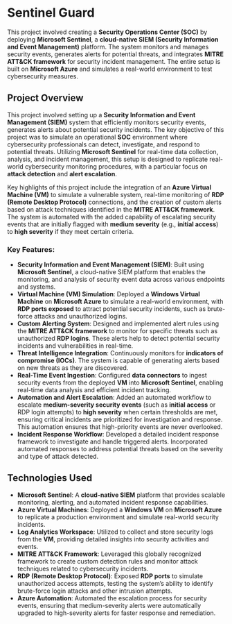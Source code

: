#  Sentinel Guard

This project involved creating a **Security Operations Center (SOC)** by deploying **Microsoft Sentinel**, a **cloud-native SIEM (Security Information and Event Management)** platform. The system monitors and manages security events, generates alerts for potential threats, and integrates **MITRE ATT&CK framework** for security incident management. The entire setup is built on **Microsoft Azure** and simulates a real-world environment to test cybersecurity measures.

## Project Overview

This project involved setting up a **Security Information and Event Management (SIEM)** system that efficiently monitors security events, generates alerts about potential security incidents. The key objective of this project was to simulate an operational **SOC** environment where cybersecurity professionals can detect, investigate, and respond to potential threats. Utilizing **Microsoft Sentinel** for real-time data collection, analysis, and incident management, this setup is designed to replicate real-world cybersecurity monitoring procedures, with a particular focus on **attack detection** and **alert escalation**.

Key highlights of this project include the integration of an **Azure Virtual Machine (VM)** to simulate a vulnerable system, real-time monitoring of **RDP (Remote Desktop Protocol)** connections, and the creation of custom alerts based on attack techniques identified in the **MITRE ATT&CK framework**. The system is automated with the added capability of escalating security events that are initially flagged with **medium severity** (e.g., **initial access**) to **high severity** if they meet certain criteria.

### Key Features:

- **Security Information and Event Management (SIEM)**: Built using **Microsoft Sentinel**, a cloud-native SIEM platform that enables the monitoring, and analysis of security event data across various endpoints and systems.
- **Virtual Machine (VM) Simulation**: Deployed a **Windows Virtual Machine** on **Microsoft Azure** to simulate a real-world environment, with **RDP ports exposed** to attract potential security incidents, such as brute-force attacks and unauthorized logins.
- **Custom Alerting System**: Designed and implemented alert rules using the **MITRE ATT&CK framework** to monitor for specific threats such as unauthorized **RDP logins**. These alerts help to detect potential security incidents and vulnerabilities in real-time.
- **Threat Intelligence Integration**: Continuously monitors for **indicators of compromise (IOCs)**. The system is capable of generating alerts based on new threats as they are discovered.
- **Real-Time Event Ingestion**: Configured **data connectors** to ingest security events from the deployed **VM** into **Microsoft Sentinel**, enabling real-time data analysis and efficient incident tracking.
- **Automation and Alert Escalation**: Added an automated workflow to escalate **medium-severity security events** (such as **initial access** or RDP login attempts) to **high severity** when certain thresholds are met, ensuring critical incidents are prioritized for investigation and response. This automation ensures that high-priority events are never overlooked.
- **Incident Response Workflow**: Developed a detailed incident response framework to investigate and handle triggered alerts. Incorporated automated responses to address potential threats based on the severity and type of attack detected.

## Technologies Used

- **Microsoft Sentinel**: A **cloud-native SIEM** platform that provides scalable monitoring, alerting, and automated incident response capabilities.
- **Azure Virtual Machines**: Deployed a **Windows VM** on **Microsoft Azure** to replicate a production environment and simulate real-world security incidents.
- **Log Analytics Workspace**: Utilized to collect and store security logs from the **VM**, providing detailed insights into security activities and events.
- **MITRE ATT&CK Framework**: Leveraged this globally recognized framework to create custom detection rules and monitor attack techniques related to cybersecurity incidents.
- **RDP (Remote Desktop Protocol)**: Exposed **RDP ports** to simulate unauthorized access attempts, testing the system’s ability to identify brute-force login attacks and other intrusion attempts.
- **Azure Automation**: Automated the escalation process for security events, ensuring that medium-severity alerts were automatically upgraded to high-severity alerts for faster response and remediation.
